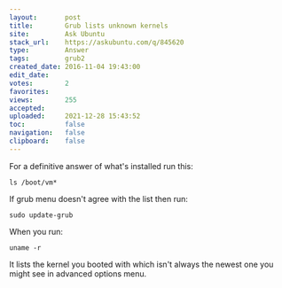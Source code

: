 ```yaml
---
layout:       post
title:        Grub lists unknown kernels
site:         Ask Ubuntu
stack_url:    https://askubuntu.com/q/845620
type:         Answer
tags:         grub2
created_date: 2016-11-04 19:43:00
edit_date:    
votes:        2
favorites:    
views:        255
accepted:     
uploaded:     2021-12-28 15:43:52
toc:          false
navigation:   false
clipboard:    false
---
```


For a definitive answer of what's installed run this:

``` 
ls /boot/vm*

```

If grub menu doesn't agree with the list then run:

``` 
sudo update-grub

```

When you run:

``` 
uname -r

```

It lists the kernel you booted with which isn't always the newest one you might see in advanced options menu.
